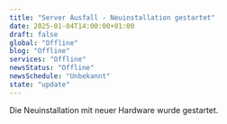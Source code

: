 ```yaml
---
title: "Server Ausfall - Neuinstallation gestartet"
date: 2025-01-04T14:00:00+01:00
draft: false
global: "Offline"
blog: "Offline"
services: "Offline"
newsStatus: "Offline"
newsSchedule: "Unbekannt"
state: "update"
---
```


Die Neuinstallation mit neuer Hardware wurde gestartet.